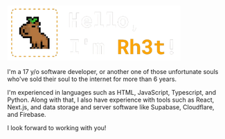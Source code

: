 <img src = './Banner.png' width = 400>

I'm a 17 y/o software developer, or another one of those unfortunate souls who've sold their soul to the internet for more than 6 years.

I'm experienced in languages such as HTML, JavaScript, Typescript, and Python. Along with that, I also have experience with tools such as React, Next.js, and data storage and server software like Supabase, Cloudflare, and Firebase.

I look forward to working with you!
